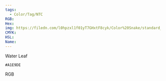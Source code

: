 ```yaml
---
tags:
  - Color/Tag/NTC
RGB:
Hex:
img: https://filedn.com/l0hpzxl1f01yT7GHxtF8cyk/Color%20Snake/standard_csv_to_svg/A1E9DE.svg
CMYK:
HSL:
Name:
---
```

Water Leaf
```palette
#A1E9DE
```
RGB
